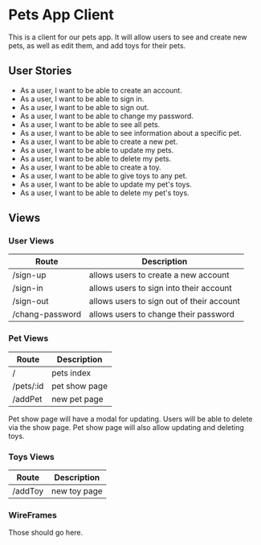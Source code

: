# Pets App Client

This is a client for our pets app. It will allow users to see and create new pets, as well as edit them, and add toys for their pets.

## User Stories

* As a user, I want to be able to create an account.
* As a user, I want to be able to sign in.
* As a user, I want to be able to sign out.
* As a user, I want to be able to change my password.
* As a user, I want to be able to see all pets.
* As a user, I want to be able to see information about a specific pet.
* As a user, I want to be able to create a new pet.
* As a user, I want to be able to update my pets.
* As a user, I want to be able to delete my pets.
* As a user, I want to be able to create a toy.
* As a user, I want to be able to give toys to any pet.
* As a user, I want to be able to update my pet's toys.
* As a user, I want to be able to delete my pet's toys.

## Views 

### User Views
| Route | Description | 
| ----- | ------------|
| /sign-up | allows users to create a new account |
| /sign-in | allows users to sign into their account |
| /sign-out | allows users to sign out of their account |
| /chang-password | allows users to change their password |

### Pet Views

| Route | Description | 
| ----- | ------------|
| /     | pets index  |
| /pets/:id | pet show page |
| /addPet | new pet page |

Pet show page will have a modal for updating.
Users will be able to delete via the show page.
Pet show page will also allow updating and deleting toys.

### Toys Views

| Route | Description | 
| ----- | ------------|
| /addToy | new toy page |


### WireFrames

Those should go here.
